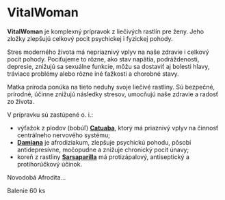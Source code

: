 VitalWoman
==========

**VitalWoman** je komplexný prípravok z liečivých rastlín pre ženy. Jeho zložky
zlepšujú celkový pocit psychickej i fyzickej pohody.

Stres moderného života má nepriaznivý vplyv na naše zdravie i celkový pocit
pohody. Pociťujeme to rôzne, ako stav napätia, podráždenosti, depresie, znižujú
sa sexuálne funkcie, môžu sa dostaviť aj bolesti hlavy, tráviace problémy alebo
rôzne iné ťažkosti a chorobné stavy.

Matka príroda ponúka na tieto neduhy svoje liečivé rastliny. Sú bezpečné,
prírodné, účinne znižujú následky stresov, umocňujú naše zdravie a radosť zo
života.

V prípravku sú zastúpené o. i.:

* výťažok z plodov (bobúľ) **[Catuaba](../bylinky/catuaba)**, ktorý má priaznivý vplyv na činnosť centrálneho nervového systému;
* **[Damiana](../bylinky/damiana)** je afrodiziakum, zlepšuje psychickú pohodu, pôsobí antidepresívne, močopudne a znižuje chronický pocit únavy;
* koreň z rastliny **[Sarsaparilla](../bylinky/smilax-lekarsky)** má protizápalový, antiseptický a protihorúčkový účinok.

Novodobá Afrodita...

Balenie 60 ks
